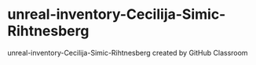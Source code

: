 # unreal-inventory-Cecilija-Simic-Rihtnesberg
unreal-inventory-Cecilija-Simic-Rihtnesberg created by GitHub Classroom

